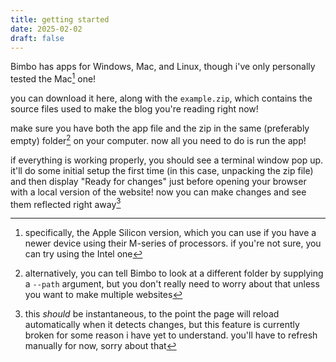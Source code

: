 ```yaml
---
title: getting started
date: 2025-02-02
draft: false
---
```


Bimbo has apps for Windows, Mac, and Linux, though i've only personally tested the Mac[^1] one!

you can download it here, along with the `example.zip`, which contains the source files used to make the blog you're reading right now!

make sure you have both the app file and the zip in the same (preferably empty) folder[^2] on your computer. now all you need to do is run the app!

if everything is working properly, you should see a terminal window pop up. it'll do some initial setup the first time (in this case, unpacking the zip file) and then display "Ready for changes" just before opening your browser with a local version of the website! now you can make changes and see them reflected right away[^3]

[^1]: specifically, the Apple Silicon version, which you can use if you have a newer device using their M-series of processors. if you're not sure, you can try using the Intel one
[^2]: alternatively, you can tell Bimbo to look at a different folder by supplying a `--path` argument, but you don't really need to worry about that unless you want to make multiple websites
[^3]: this _should_ be instantaneous, to the point the page will reload automatically when it detects changes, but this feature is currently broken for some reason i have yet to understand. you'll have to refresh manually for now, sorry about that